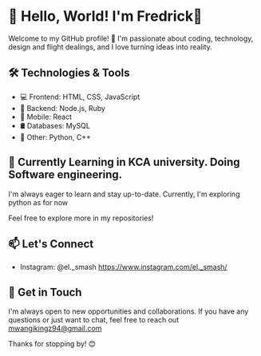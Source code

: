 # 👋 Hello, World! I'm Fredrick👋 

Welcome to my GitHub profile! 🚀 I'm passionate about coding, technology, design and flight dealings, and I love turning ideas into reality.

## 🛠️ Technologies & Tools

- 💻 Frontend: HTML, CSS, JavaScript
- 🚀 Backend: Node.js, Ruby
- 📱 Mobile: React 
- 🛢️ Databases: MySQL
- 🧰 Other: Python, C++

## 🌱 Currently Learning in KCA university. Doing Software engineering.

I'm always eager to learn and stay up-to-date. Currently, I'm exploring python as for now

Feel free to explore more in my repositories!

## 📫 Let's Connect


- Instagram: @el._smash https://www.instagram.com/el._smash/

## 💬 Get in Touch

I'm always open to new opportunities and collaborations. If you have any questions or just want to chat, feel free to reach out 
mwangikingz94@gmail.com 

Thanks for stopping by! 😊

